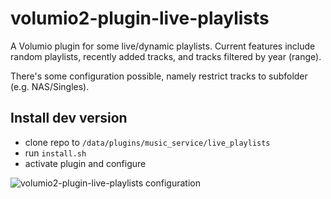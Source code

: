 # volumio2-plugin-live-playlists

A Volumio plugin for some live/dynamic playlists.
Current features include random playlists, recently added tracks, and tracks filtered by year (range).

There's some configuration possible, namely restrict tracks to subfolder (e.g. NAS/Singles).

## Install dev version
* clone repo to `/data/plugins/music_service/live_playlists`
* run `install.sh`
* activate plugin and configure

![volumio2-plugin-live-playlists configuration](https://i.imgur.com/6CUQKMw.png)
